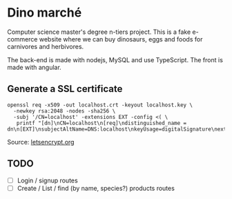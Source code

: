 # Dino marché
Computer science master's degree n-tiers project.
This is a fake e-commerce website where we can buy dinosaurs, eggs and foods for carnivores and herbivores.

The back-end is made with nodejs, MySQL and use TypeScript.
The front is made with angular.

## Generate a SSL certificate
```
openssl req -x509 -out localhost.crt -keyout localhost.key \
  -newkey rsa:2048 -nodes -sha256 \
  -subj '/CN=localhost' -extensions EXT -config <( \
   printf "[dn]\nCN=localhost\n[req]\ndistinguished_name = dn\n[EXT]\nsubjectAltName=DNS:localhost\nkeyUsage=digitalSignature\nextendedKeyUsage=serverAuth")
```
Source: [letsencrypt.org](https://letsencrypt.org/docs/certificates-for-localhost#making-and-trusting-your-own-certificates)

## TODO

- [ ] Login / signup routes
- [ ] Create / List / find (by name, species?) products routes
